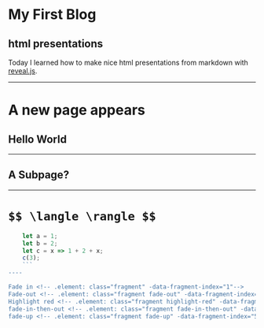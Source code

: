 # My First Blog 

## html presentations 

Today I learned how to make nice html presentations from markdown with 
[reveal.js](https://revealjs.com/).

----
# A new page appears

## Hello World


---


## A Subpage?

----
# `$$ \langle \rangle $$` 

  ```js [1-2|3|4]
      let a = 1;
      let b = 2;
      let c = x => 1 + 2 + x;
      c(3);
      ```
----

Fade in <!-- .element: class="fragment" -data-fragment-index="1"-->
Fade-out <!-- .element: class="fragment fade-out" -data-fragment-index="2"-->
Highlight red <!-- .element: class="fragment highlight-red" -data-fragment-index="3"-->
fade-in-then-out <!-- .element: class="fragment fade-in-then-out" -data-fragment-index="4"-->
fade-up <!-- .element: class="fragment fade-up" -data-fragment-index="5"-->





